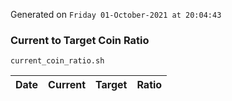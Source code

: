 Generated on `Friday 01-October-2021 at 20:04:43`

### Current to Target Coin Ratio
`current_coin_ratio.sh`

Date|Current|Target|Ratio
---|---|---|---
